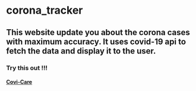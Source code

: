 # corona_tracker
## This website update you about the corona cases with maximum accuracy. It uses covid-19 api to fetch the data and display it to the user.
### Try this out !!!
#### [Covi-Care](https://paarth2608.github.io/corona_tracker/)
